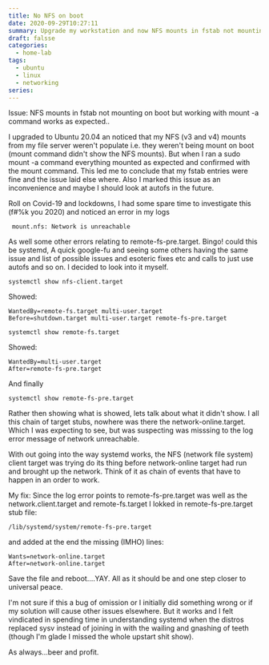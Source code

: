 ```yaml
---
title: No NFS on boot
date: 2020-09-29T10:27:11
summary: Upgrade my workstation and now NFS mounts in fstab not mounting on boot but working with mount -a command works as expected. in short, systemd is worth learning and I cant believe ubuntu was released with such a basic bug.
draft: falsse
categories:
  - home-lab
tags:
  - ubuntu
  - linux
  - networking
series:
---
```


Issue: NFS mounts in fstab not mounting on boot but working with mount -a command works as expected.. 
 
 I upgraded to Ubuntu 20.04 an noticed that my NFS (v3 and v4) mounts from my file server weren't populate i.e. they weren't being mount on boot (mount command didn't show the NFS mounts). But when I ran a sudo mount -a command everything mounted as expected and confirmed with the mount command. This led me to conclude that my fstab entries were fine and the issue laid else where. Also I marked this issue as an inconvenience and maybe I should look at autofs in the future. 

 Roll on Covid-19 and lockdowns, I had some spare time to investigate this (f#%k you 2020) and noticed an error in my logs 


```
 mount.nfs: Network is unreachable 
```


 As well some other errors relating to remote-fs-pre.target. Bingo! could this be systemd, A quick google-fu and seeing some others having the same issue and list of possible issues and esoteric fixes etc and calls to just use autofs and so on. I decided to look into it myself. 


```
systemctl show nfs-client.target 
```


 Showed: 


```
WantedBy=remote-fs.target multi-user.target 
Before=shutdown.target multi-user.target remote-fs-pre.target
```


```
systemctl show remote-fs.target
```


 Showed: 


```
WantedBy=multi-user.target
After=remote-fs-pre.target
```


 And finally 


```
systemctl show remote-fs-pre.target
```


 Rather then showing what is showed, lets talk about what it didn't show. I all this chain of target stubs, nowhere was there the network-online.target. Which I was expecting to see, but was suspecting was misssing to the log error message of network unreachable. 

 With out going into the way systemd works, the NFS (network file system) client target was trying do its thing before network-online target had run and brought up the network. Think of it as chain of events that have to happen in an order to work. 
 
 My fix: Since the log error points to remote-fs-pre.target was well as the network.client.target and remote-fs.target I lokked in remote-fs-pre.target stub file: 


```
/lib/systemd/system/remote-fs-pre.target
```


 and added at the end the missing (IMHO) lines: 
 

```
Wants=network-online.target
After=network-online.target
```


 Save the file and reboot....YAY. All as it should be and one step closer to universal peace. 
 

 
 I'm not sure if this a bug of omission or I initially did something wrong or if my solution will cause other issues elsewhere. But it works and I felt vindicated in spending time in understanding systemd when the distros replaced sysv instead of joining in with the wailing and gnashing of teeth (though I'm glade I missed the whole upstart shit show). 
 

 
 As always...beer and profit.